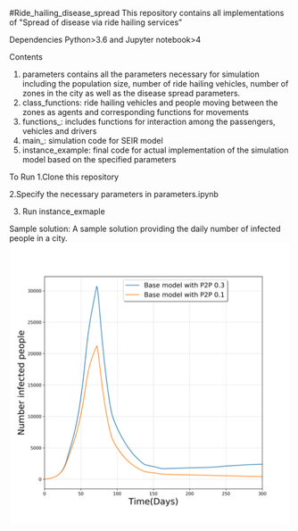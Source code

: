 #Ride_hailing_disease_spread
This repository contains all implementations of "Spread of disease via ride hailing services”

Dependencies
Python>3.6 and Jupyter notebook>4

Contents
1. parameters contains all the parameters necessary for simulation including the population size, number of ride hailing vehicles, number of zones in the city as well as the disease spread parameters. 
2. class_functions: ride hailing vehicles and people moving between the zones as agents and corresponding functions for movements
3. functions_: includes functions for interaction among the passengers, vehicles and drivers
4. main_: simulation code for SEIR model 
5. instance_example: final code for actual implementation of the simulation model based on the specified parameters

To Run
1.Clone this repository

2.Specify the necessary parameters in parameters.ipynb

3. Run instance_exmaple

Sample solution:
A sample solution providing the daily number of infected people in a city.
![plot](https://github.com/diwas07/Ride_hailing_disease_spread/blob/main/tenk_base_01.png)
 
